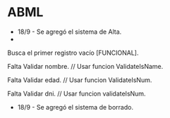 # ABML

- 18/9 - Se agregó el sistema de Alta.
-
Busca el primer registro vacío [FUNCIONAL].
 
Falta Validar nombre. // Usar funcion ValidateIsName.

Falta Validar edad. // Usar funcion ValidateIsNum.

Falta Validar dni. // Usar funcion validateIsNum.

- 18/9 - Se agregó el sistema de borrado.

